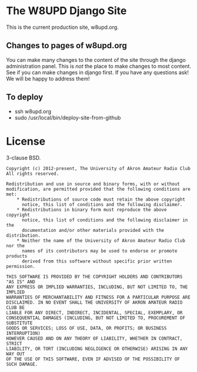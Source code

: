 # The W8UPD Django Site

This is the current production site, w8upd.org.

## Changes to pages of w8upd.org

You can make many changes to the content of the site through the django administration panel. This is *not* the place to make changes to most content. See if you can make changes in django first. If you have any questions ask! We will be happy to address them!

## To deploy

* ssh w8upd.org
* sudo /usr/local/bin/deploy-site-from-github

# License

3-clause BSD.

```
Copyright (c) 2012-present, The University of Akron Amateur Radio Club
All rights reserved.

Redistribution and use in source and binary forms, with or without
modification, are permitted provided that the following conditions are met:
    * Redistributions of source code must retain the above copyright
      notice, this list of conditions and the following disclaimer.
    * Redistributions in binary form must reproduce the above copyright
      notice, this list of conditions and the following disclaimer in the
      documentation and/or other materials provided with the distribution.
    * Neither the name of the University of Akron Amateur Radio Club nor the
      names of its contributors may be used to endorse or promote products
      derived from this software without specific prior written permission.

THIS SOFTWARE IS PROVIDED BY THE COPYRIGHT HOLDERS AND CONTRIBUTORS "AS IS" AND
ANY EXPRESS OR IMPLIED WARRANTIES, INCLUDING, BUT NOT LIMITED TO, THE IMPLIED
WARRANTIES OF MERCHANTABILITY AND FITNESS FOR A PARTICULAR PURPOSE ARE
DISCLAIMED. IN NO EVENT SHALL THE UNIVERSITY OF AKRON AMATEUR RADIO CLUB BE
LIABLE FOR ANY DIRECT, INDIRECT, INCIDENTAL, SPECIAL, EXEMPLARY, OR
CONSEQUENTIAL DAMAGES (INCLUDING, BUT NOT LIMITED TO, PROCUREMENT OF SUBSTITUTE
GOODS OR SERVICES; LOSS OF USE, DATA, OR PROFITS; OR BUSINESS INTERRUPTION)
HOWEVER CAUSED AND ON ANY THEORY OF LIABILITY, WHETHER IN CONTRACT, STRICT
LIABILITY, OR TORT (INCLUDING NEGLIGENCE OR OTHERWISE) ARISING IN ANY WAY OUT
OF THE USE OF THIS SOFTWARE, EVEN IF ADVISED OF THE POSSIBILITY OF SUCH DAMAGE.
```
